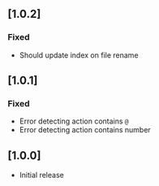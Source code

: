 ## [1.0.2]

### Fixed

- Should update index on file rename

## [1.0.1]

### Fixed

- Error detecting action contains `@`
- Error detecting action contains number

## [1.0.0]

- Initial release
